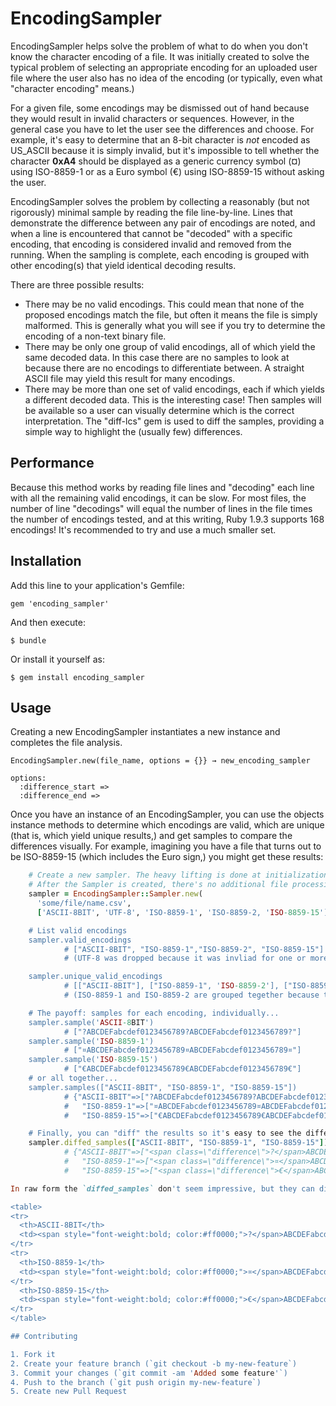 # EncodingSampler

EncodingSampler helps solve the problem of what to do when you don't know the character encoding of a file.
It was initially created to solve the typical problem of selecting an appropriate encoding for an uploaded user
file where the user also has no idea of the encoding (or typically, even what "character encoding" means.)

For a given file, some encodings may be dismissed out of hand because they would result in invalid
characters or sequences.  However, in the general case you have to let the user see the differences and choose.
For example, it's easy to determine that an 8-bit character is _not_ encoded as US_ASCII because it is simply invalid, 
but it's impossible to tell whether the character __0xA4__ should be displayed as a 
generic currency symbol (&curren;) using ISO-8859-1 or as a Euro symbol (&euro;) using ISO-8859-15
without asking the user.

EncodingSampler solves the problem by collecting a reasonably (but not rigorously) minimal sample by reading the file line-by-line.  Lines that demonstrate the difference between any pair of encodings are noted, and when a line is encountered that cannot be "decoded" with a specific encoding, that encoding is considered invalid and removed from the running.  When the sampling is complete, each encoding is grouped with other encoding(s) that yield identical decoding results.

There are three possible results:
* There may be no valid encodings.  This could mean that none of the proposed encodings match the file, but often it means the file is simply malformed.  This is generally what you will see if you try to determine the encoding of a non-text binary file.
* There may be only one group of valid encodings, all of which yield the same decoded data.  In this case there are no samples to look at because there are no encodings to differentiate between.  A straight ASCII file may yield this result for many encodings.
* There may be more than one set of valid encodings, each if which yields a different decoded data.  This is the interesting case!  Then samples will be available so a user can visually determine which is the correct interpretation.  The "diff-lcs" gem is used to diff the samples, providing a simple way to highlight the (usually few) differences.

## Performance

Because this method works by reading file lines and "decoding" each line with all the remaining valid encodings, it can be slow. For most files, the number of line "decodings" will equal the number of lines in the file times the number of encodings tested, and at this writing, Ruby 1.9.3 supports 168 encodings!  It's recommended to try and use a much smaller set.

## Installation

Add this line to your application's Gemfile:

    gem 'encoding_sampler'

And then execute:

    $ bundle

Or install it yourself as:

    $ gem install encoding_sampler

## Usage

Creating a new EncodingSampler instantiates a new instance and completes the file analysis.

    EncodingSampler.new(file_name, options = {}} → new_encoding_sampler
    
    options:
      :difference_start => 
      :difference_end =>

Once you have an instance of an EncodingSampler, you can use the objects instance methods to determine which encodings are valid, which are unique (that is, which yield unique results,) and get samples to compare the differences visually.  For example, imagining you have a file that turns out to be ISO-8859-15 (which includes the Euro sign,) you might get these results:

```ruby
    # Create a new sampler. The heavy lifting is done at initialization.
    # After the Sampler is created, there's no additional file processing overhead.
    sampler = EncodingSampler::Sampler.new(
      'some/file/name.csv', 
      ['ASCII-8BIT', 'UTF-8', 'ISO-8859-1', 'ISO-8859-2, 'ISO-8859-15'])

    # List valid encodings
    sampler.valid_encodings
            # ["ASCII-8BIT", "ISO-8859-1","ISO-8859-2", "ISO-8859-15"]
            # (UTF-8 was dropped because it was invliad for one or more lines in the sample file.)

    sampler.unique_valid_encodings
            # [["ASCII-8BIT"], ["ISO-8859-1", 'ISO-8859-2'], ["ISO-8859-15"]]
            # (ISO-8859-1 and ISO-8859-2 are grouped tegether because they yielded identical decoding results.)

    # The payoff: samples for each encoding, individually...
    sampler.sample('ASCII-8BIT')
            # ["?ABCDEFabcdef0123456789?ABCDEFabcdef0123456789?"]
    sampler.sample('ISO-8859-1')
            # ["¤ABCDEFabcdef0123456789¤ABCDEFabcdef0123456789¤"]
    sampler.sample('ISO-8859-15')
            # ["€ABCDEFabcdef0123456789€ABCDEFabcdef0123456789€"]
    # or all together...
    sampler.samples(["ASCII-8BIT", "ISO-8859-1", "ISO-8859-15"])
            # {"ASCII-8BIT"=>["?ABCDEFabcdef0123456789?ABCDEFabcdef0123456789?"], 
            #   "ISO-8859-1"=>["¤ABCDEFabcdef0123456789¤ABCDEFabcdef0123456789¤"], 
            #   "ISO-8859-15"=>["€ABCDEFabcdef0123456789€ABCDEFabcdef0123456789€"]}

    # Finally, you can "diff" the results so it's easy to see the differences:
    sampler.diffed_samples(["ASCII-8BIT", "ISO-8859-1", "ISO-8859-15"])
            # {"ASCII-8BIT"=>["<span class=\"difference\">?</span>ABCDEFabcdef0123456789<span class=\"difference\">?</span>ABCDEFabcdef0123456789<span class=\"difference\">?</span>"], 
            #   "ISO-8859-1"=>["<span class=\"difference\">¤</span>ABCDEFabcdef0123456789<span class=\"difference\">¤</span>ABCDEFabcdef0123456789<span class=\"difference\">¤</span>"], 
            #   "ISO-8859-15"=>["<span class=\"difference\">€</span>ABCDEFabcdef0123456789<span class=\"difference\">€</span>ABCDEFabcdef0123456789<span class=\"difference\">€</span>"]}

In raw form the `diffed_samples` don't seem impressive, but they can display the resuls via HTML, for example, to highlight and clarify the differences:

<table>
<tr>
  <th>ASCII-8BIT</th>
  <td><span style="font-weight:bold; color:#ff0000;">?</span>ABCDEFabcdef0123456789<span style="font-weight:bold; color:#ff0000;">?</span>ABCDEFabcdef0123456789<span style="font-weight:bold; color:#ff0000;">?</span></td>
</tr>
<tr>
  <th>ISO-8859-1</th>
  <td><span style="font-weight:bold; color:#ff0000;">¤</span>ABCDEFabcdef0123456789<span style="font-weight:bold; color:#ff0000;">¤</span>ABCDEFabcdef0123456789<span style="font-weight:bold; color:#ff0000;">¤</span></td>
</tr>
  <th>ISO-8859-15</th>
  <td><span style="font-weight:bold; color:#ff0000;">€</span>ABCDEFabcdef0123456789<span style="font-weight:bold; color:#ff0000;">€</span>ABCDEFabcdef0123456789<span style="font-weight:bold; color:#ff0000;">€</span></td>
</tr>
</table>

## Contributing

1. Fork it
2. Create your feature branch (`git checkout -b my-new-feature`)
3. Commit your changes (`git commit -am 'Added some feature'`)
4. Push to the branch (`git push origin my-new-feature`)
5. Create new Pull Request
